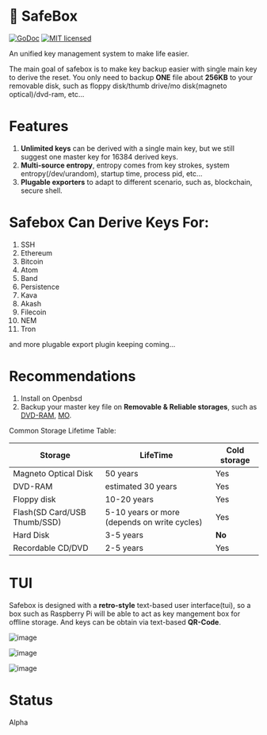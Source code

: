 # 🔐 SafeBox
[![GoDoc][1]][2] [![MIT licensed][3]][4]

[1]: https://godoc.org/github.com/xtaci/safebox?status.svg
[2]: https://pkg.go.dev/github.com/xtaci/safebox
[3]: https://img.shields.io/badge/license-MIT-blue.svg
[4]: LICENSE

An unified key management system to make life easier. 

The main goal of safebox is to make key backup easier with single main key to derive the reset. You only need to backup **ONE** file about **256KB** to your removable disk, such as floppy disk/thumb drive/mo disk(magneto optical)/dvd-ram, etc...

# Features

1. **Unlimited keys** can be derived with a single main key, but we still suggest one master key for 16384 derived keys.
2. **Multi-source entropy**, entropy comes from key strokes, system entropy(/dev/urandom), startup time, process pid, etc...
3. **Plugable exporters** to adapt to different scenario, such as, blockchain, secure shell.

# Safebox Can Derive Keys For:

1. SSH
2. Ethereum
3. Bitcoin
4. Atom
5. Band
6. Persistence
7. Kava
8. Akash
9. Filecoin
10. NEM
11. Tron

and more plugable export plugin keeping coming...


# Recommendations

1. Install on Openbsd
2. Backup your master key file on **Removable & Reliable storages**, such as [DVD-RAM](https://en.wikipedia.org/wiki/DVD-RAM), [MO](https://en.wikipedia.org/wiki/Magneto-optical_drive). 
 
Common Storage Lifetime Table:

| Storage | LifeTime | Cold storage|
|------|------|------|
|Magneto Optical Disk| 50 years | Yes |
|DVD-RAM|estimated 30 years| Yes |
|Floppy disk | 10-20 years | Yes |
|Flash(SD Card/USB Thumb/SSD)|5-10 years or more (depends on write cycles)| Yes |
|Hard Disk | 3-5 years| **No** |
|Recordable CD/DVD| 2-5 years | Yes|


# TUI

Safebox is designed with a **retro-style** text-based user interface(tui), so a box such as Raspberry Pi will be able to act as key mangement box for offline storage. And keys can be obtain via text-based **QR-Code**.

![image](https://user-images.githubusercontent.com/2346725/117523871-35397500-afed-11eb-9cce-cce2635929e7.png)

![image](https://user-images.githubusercontent.com/2346725/116669957-c8612200-a9d1-11eb-8c16-1d0f340070c7.png)

![image](https://user-images.githubusercontent.com/2346725/116670086-e595f080-a9d1-11eb-92b1-b5724b5e764e.png)


# Status 

Alpha

